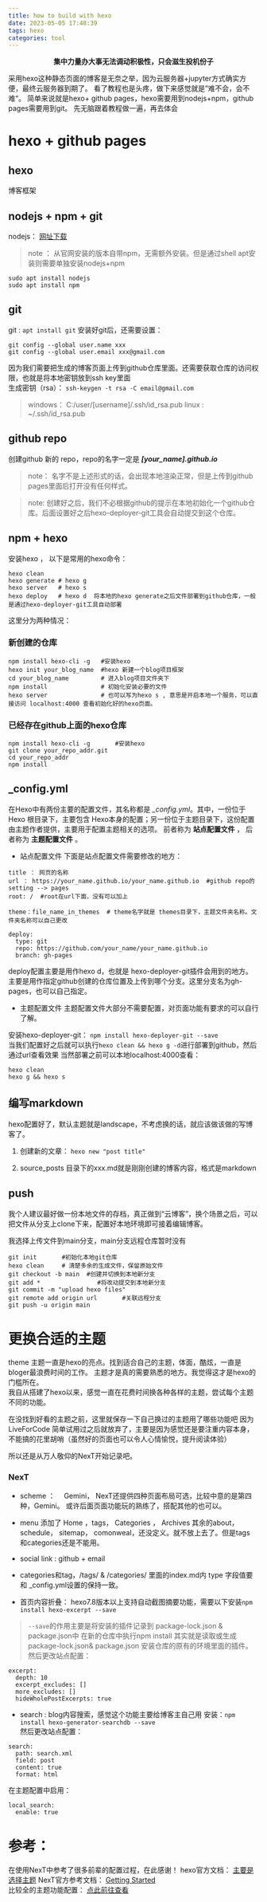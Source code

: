 ```yaml
---
title: how to build with hexo
date: 2023-05-05 17:48:39
tags: hexo
categories: tool
---
```


**<center>集中力量办大事无法调动积极性，只会滋生投机份子</center>**

采用hexo这种静态页面的博客是无奈之举，因为云服务器+jupyter方式确实方便，最终云服务器到期了。
看了教程也是头疼，做下来感觉就是”难不会，会不难“。
简单来说就是hexo+ github pages，hexo需要用到nodejs+npm，github pages需要用到git。
先无脑跟着教程做一遍，再去体会
# hexo + github pages

## hexo
博客框架

## nodejs + npm + git
nodejs： [网址下载](https://nodejs.org/en)
> note ： 从官网安装的版本自带npm，无需额外安装。但是通过shell apt安装则需要单独安装nodejs+npm

```shell
sudo apt install nodejs
sudo apt install npm
```

## git 
git : `apt install git` 
安装好git后，还需要设置：
```
git config --global user.name xxx
git config --global user.email xxx@gmail.com
```
因为我们需要把生成的博客页面上传到github仓库里面。还需要获取仓库的访问权限，也就是将本地密钥放到ssh key里面  
生成密钥（rsa）： 
``` ssh-keygen -t rsa -C email@gmail.com ```
> windows： C:/user/[username]/.ssh/id_rsa.pub
> linux : ~/.ssh/id_rsa.pub 

## github repo
创建github 新的 repo，repo的名字一定是 ***[your_name].github.io***
> note： 名字不是上述形式的话，会出现本地渲染正常，但是上传到github pages里面后打开没有任何样式。

> note: 创建好之后，我们不必根据github的提示在本地初始化一个github仓库。后面设置好之后hexo-deployer-git工具会自动提交到这个仓库。  

## npm + hexo 
安装hexo ， 以下是常用的hexo命令：
```
hexo clean  
hexo generate # hexo g  
hexo server   # hexo s  
hexo deploy   # hexo d  将本地的hexo generate之后文件部署到github仓库，一般是通过hexo-deployer-git工具自动部署
```

这里分为两种情况：
 ### 新创建的仓库
```shell
npm install hexo-cli -g	  #安装hexo
hexo init your_blog_name  #hexo 新建一个blog项目框架
cd your_blog_name         # 进入blog项目文件夹下
npm install               # 初始化安装必要的文件
hexo server               # 也可以写为hexo s , 意思是开启本地一个服务，可以直接访问 localhost:4000 查看初始化好的hexo页面。
```

 ### 已经存在github上面的hexo仓库
```shell
npm install hexo-cli -g		  #安装hexo
git clone your_repo_addr.git
cd your_repo_addr
npm install
``` 
## _config.yml
在Hexo中有两份主要的配置文件，其名称都是 *_config.yml*。其中，一份位于 Hexo 根目录下，主要包含 Hexo本身的配置；另一份位于主题目录下，这份配置由主题作者提供，主要用于配置主题相关的选项。  前者称为 **站点配置文件** ， 后者称为 **主题配置文件** 。

- 站点配置文件
下面是站点配置文件需要修改的地方：
```
title ： 网页的名称
url ： https://your_name.github.io/your_name.github.io  #github repo的setting --> pages 
root: /  #root在url下面，没有可以加上

theme：file_name_in_themes  # theme名字就是 themes目录下，主题文件夹名称。文件夹名称可以自己更改

deploy:
  type: git
  repo: https://github.com/your_name/your_name.github.io
  branch: gh-pages
```
deploy配置主要是用作hexo d，也就是 hexo-deployer-git插件会用到的地方。
主要是用作指定github创建的仓库位置及上传到哪个分支。这里分支名为gh-pages，也可以自己指定。

- 主题配置文件
主题配置文件大部分不需要配置，对页面功能有要求的可以自行了解。

安装hexo-deployer-git： `npm install hexo-deployer-git --save`  
当我们配置好之后就可以执行`hexo clean && hexo g -d`进行部署到github，然后通过url查看效果
当然部署之前可以本地localhost:4000查看：
```
hexo clean
hexo g && hexo s
```

## 编写markdown
hexo配置好了，默认主题就是landscape，不考虑换的话，就应该做该做的写博客了。
1. 创建新的文章： ` hexo new "post title" `

2. source\_posts 目录下的xxx.md就是刚刚创建的博客内容，格式是markdown

## push
我个人建议最好做一份本地文件的存档，真正做到“云博客”，换个场景之后，可以把文件从分支上clone下来，配置好本地环境即可接着编辑博客。

我选择上传文件到main分支，main分支远程仓库暂时没有
```shell
git init       #初始化本地git仓库
hexo clean     # 清楚多余的生成文件，保留原始文件
git checkout -b main  #创建并切换到本地新分支
git add * 				 #将改动提交到本地新分支
git commit -m "upload hexo files"
git remote add origin url       #关联远程分支
git push -u origin main
```

# 更换合适的主题
theme 主题一直是hexo的亮点。找到适合自己的主题，体面，酷炫，一直是bloger最浪费时间的工作。
主题才是真的需要熟悉的地方。我觉得这才是hexo的门槛所在。  
我自从搭建了hexo以来，感觉一直在花费时间换各种各样的主题，尝试每个主题不同的功能。  

在没找到好看的主题之前，这里就保存一下自己换过的主题用了哪些功能吧
因为LiveForCode 简单试用过之后就放弃了，主要是因为感觉还是要注重内容本身，不能搞的花里胡哨（虽然好的页面也可以令人心情愉悦，提升阅读体验）

所以还是从万人敬仰的NexT开始记录吧。

### NexT
- scheme ：　
Gemini， NexT还提供四种页面布局可选，比较中意的是第四种，Gemini。
或许后面页面功能玩的熟练了，搭配其他的也可以。
- menu
添加了 Home ，tags， Categories ， Archives
其余的about，schedule， sitemap， comonweal，还没定义。就不放上去了。但是tags 和categories还是不能用。

- social link : github + email
- categories和tag，/tags/ & /categories/ 里面的index.md内 type 字段值要和 _config.yml设置的保持一致。 
- 首页内容折叠： hexo7.8版本以上支持自动截图摘要功能，需要以下安装` npm install hexo-excerpt --save `
> `--save`的作用主要是将安装的插件记录到 package-lock.json & package.json中
> 在新的仓库中执行npm install 其实就是读取或生成package-lock.json& package.json 安装仓库的原有的环境里面的插件。
然后更改站点配置：
```
excerpt:
  depth: 10
  excerpt_excludes: []
  more_excludes: []
  hideWholePostExcerpts: true
 ```

- search : blog内容搜索，感觉这个功能主要给博客主自己用 安装：`npm install hexo-generator-searchdb --save`  
然后更改站点配置：
```
search:
  path: search.xml
  field: post
  content: true
  format: html
```
在主题配置中启用：
```
local_search:
  enable: true
```


# 参考：
在使用NexT中参考了很多前辈的配置过程，在此感谢！
hexo官方文档： [主要是选择主题](https://hexo.io/themes/)
NexT官方参考文档： [Getting Started](https://theme-next.js.org/docs/getting-started/)  
比较全的主题功能配置： [点此前往查看](https://www.meijindong.com/posts/3688165485.html)
